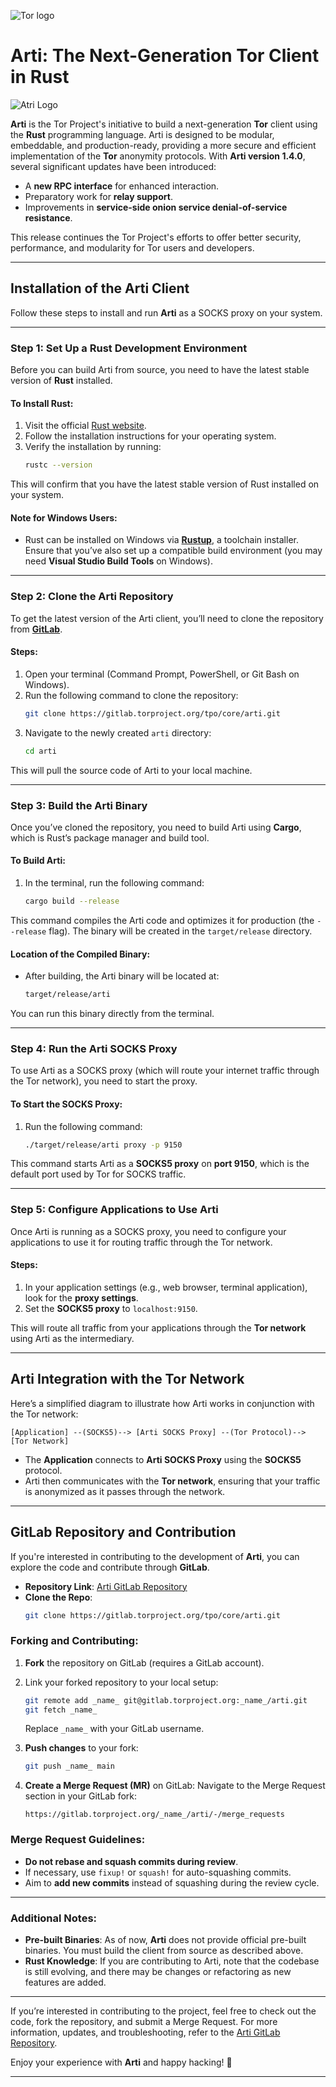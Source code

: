 ![Tor logo](https://gitlab.torproject.org/uploads/-/system/appearance/header_logo/1/purple.svg)

# **Arti: The Next-Generation Tor Client in Rust**
![Atri Logo](https://gitlab.torproject.org/uploads/-/system/project/avatar/647/sliced-onions.png?width=48)

**Arti** is the Tor Project's initiative to build a next-generation **Tor** client using the **Rust** programming language. Arti is designed to be modular, embeddable, and production-ready, providing a more secure and efficient implementation of the **Tor** anonymity protocols. With **Arti version 1.4.0**, several significant updates have been introduced:

- A **new RPC interface** for enhanced interaction.
- Preparatory work for **relay support**.
- Improvements in **service-side onion service denial-of-service resistance**.

This release continues the Tor Project's efforts to offer better security, performance, and modularity for Tor users and developers.


---


## **Installation of the Arti Client**

Follow these steps to install and run **Arti** as a SOCKS proxy on your system.

---

### **Step 1: Set Up a Rust Development Environment**

Before you can build Arti from source, you need to have the latest stable version of **Rust** installed.

#### To Install Rust:

1. Visit the official [Rust website](https://www.rust-lang.org/).
2. Follow the installation instructions for your operating system.
3. Verify the installation by running:
   ```sh
   rustc --version
   ```

This will confirm that you have the latest stable version of Rust installed on your system.

#### **Note for Windows Users**:
- Rust can be installed on Windows via [**Rustup**](https://rustup.rs/), a toolchain installer. Ensure that you’ve also set up a compatible build environment (you may need **Visual Studio Build Tools** on Windows).
  
---

### **Step 2: Clone the Arti Repository**

To get the latest version of the Arti client, you’ll need to clone the repository from [**GitLab**](https://gitlab.torproject.org/tpo/core/arti).

#### Steps:
1. Open your terminal (Command Prompt, PowerShell, or Git Bash on Windows).
2. Run the following command to clone the repository:
   ```sh
   git clone https://gitlab.torproject.org/tpo/core/arti.git
   ```
3. Navigate to the newly created `arti` directory:
   ```sh
   cd arti
   ```

This will pull the source code of Arti to your local machine.

---

### **Step 3: Build the Arti Binary**

Once you’ve cloned the repository, you need to build Arti using **Cargo**, which is Rust’s package manager and build tool.

#### To Build Arti:
1. In the terminal, run the following command:
   ```sh
   cargo build --release
   ```

This command compiles the Arti code and optimizes it for production (the `--release` flag). The binary will be created in the `target/release` directory.

#### Location of the Compiled Binary:
- After building, the Arti binary will be located at:  
  ```sh
  target/release/arti
  ```

You can run this binary directly from the terminal.

---

### **Step 4: Run the Arti SOCKS Proxy**

To use Arti as a SOCKS proxy (which will route your internet traffic through the Tor network), you need to start the proxy.

#### To Start the SOCKS Proxy:
1. Run the following command:
   ```sh
   ./target/release/arti proxy -p 9150
   ```

This command starts Arti as a **SOCKS5 proxy** on **port 9150**, which is the default port used by Tor for SOCKS traffic.

---

### **Step 5: Configure Applications to Use Arti**

Once Arti is running as a SOCKS proxy, you need to configure your applications to use it for routing traffic through the Tor network.

#### Steps:
1. In your application settings (e.g., web browser, terminal application), look for the **proxy settings**.
2. Set the **SOCKS5 proxy** to `localhost:9150`.

This will route all traffic from your applications through the **Tor network** using Arti as the intermediary.

---

## **Arti Integration with the Tor Network**

Here’s a simplified diagram to illustrate how Arti works in conjunction with the Tor network:

```plaintext
[Application] --(SOCKS5)--> [Arti SOCKS Proxy] --(Tor Protocol)--> [Tor Network]
```

- The **Application** connects to **Arti SOCKS Proxy** using the **SOCKS5** protocol.
- Arti then communicates with the **Tor network**, ensuring that your traffic is anonymized as it passes through the network.

---

## **GitLab Repository and Contribution**

If you're interested in contributing to the development of **Arti**, you can explore the code and contribute through **GitLab**.

- **Repository Link**: [Arti GitLab Repository](https://gitlab.torproject.org/tpo/core/arti)
- **Clone the Repo**:
  ```sh
  git clone https://gitlab.torproject.org/tpo/core/arti.git
  ```

### **Forking and Contributing**:
1. **Fork** the repository on GitLab (requires a GitLab account).
2. Link your forked repository to your local setup:
   ```sh
   git remote add _name_ git@gitlab.torproject.org:_name_/arti.git
   git fetch _name_
   ```
   Replace `_name_` with your GitLab username.

3. **Push changes** to your fork:
   ```sh
   git push _name_ main
   ```

4. **Create a Merge Request (MR)** on GitLab:
   Navigate to the Merge Request section in your GitLab fork:
   ```plaintext
   https://gitlab.torproject.org/_name_/arti/-/merge_requests
   ```

### **Merge Request Guidelines**:
- **Do not rebase and squash commits during review**.
- If necessary, use `fixup!` or `squash!` for auto-squashing commits.
- Aim to **add new commits** instead of squashing during the review cycle.

---

### **Additional Notes**:

- **Pre-built Binaries**: As of now, **Arti** does not provide official pre-built binaries. You must build the client from source as described above.
- **Rust Knowledge**: If you are contributing to Arti, note that the codebase is still evolving, and there may be changes or refactoring as new features are added.

---



If you’re interested in contributing to the project, feel free to check out the code, fork the repository, and submit a Merge Request. For more information, updates, and troubleshooting, refer to the [Arti GitLab Repository](https://gitlab.torproject.org/tpo/core/arti). 

Enjoy your experience with **Arti** and happy hacking! 🚀

--- 